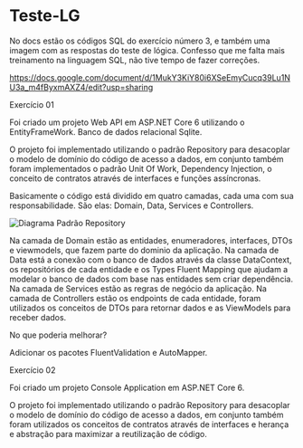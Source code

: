 # Teste-LG

No docs estão os códigos SQL do exercício número 3, e também uma imagem com as respostas do teste de lógica.
Confesso que me falta mais treinamento na linguagem SQL, não tive tempo de fazer correções.

https://docs.google.com/document/d/1MukY3KiY80i6XSeEmyCucq39Lu1NU3a_m4fByxmAXZ4/edit?usp=sharing


Exercício 01

Foi criado um projeto Web API em ASP.NET Core 6 utilizando o EntityFrameWork.
Banco de dados relacional Sqlite.

O projeto foi implementado utilizando o padrão Repository para desacoplar
o modelo de domínio do código de acesso a dados, em conjunto também foram
implementados o padrão Unit Of Work, Dependency Injection, o conceito de
contratos através de interfaces e funções assíncronas.

Basicamente o código está dividido em quatro camadas, cada uma com sua responsabilidade.
São elas: Domain, Data, Services e Controllers.

![Diagrama Padrão Repository](https://user-images.githubusercontent.com/62609759/179336459-5c43cf9d-7cb7-4e24-a2fe-86fb2e3a8692.jpeg)

Na camada de Domain estão as entidades, enumeradores, interfaces, DTOs e viewmodels,
que fazem parte do dominio da aplicação.
Na camada de Data está a conexão com o banco de dados através da classe
DataContext, os repositórios de cada entidade e os Types Fluent Mapping 
que ajudam a modelar o banco de dados com base nas entidades
sem criar dependência.
Na camada de Services estão as regras de negócio da aplicação.
Na camada de Controllers estão os endpoints de cada entidade, foram utilizados
os conceitos de DTOs para retornar dados e as ViewModels para receber dados.

No que poderia melhorar?

Adicionar os pacotes FluentValidation e AutoMapper.

Exercício 02

Foi criado um projeto Console Application em ASP.NET Core 6.

O projeto foi implementado utilizando o padrão Repository para desacoplar
o modelo de domínio do código de acesso a dados, em conjunto também foram utilizados os conceitos de
contratos através de interfaces e herança e abstração para maximizar a reutilização de código.
